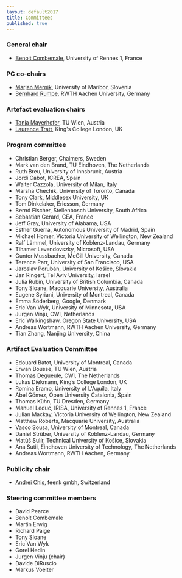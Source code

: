 ```yaml
---
layout: default2017
title: Committees
published: true
---
```


### General chair

* [Benoit Combemale](http://people.irisa.fr/Benoit.Combemale/), University of Rennes 1, France

### PC co-chairs

* [Marjan Mernik](http://lpm.feri.um.si/en/members/mernik/), University of Maribor, Slovenia
* [Bernhard Rumpe](http://www.se-rwth.de/~rumpe/), RWTH Aachen University, Germany

### Artefact evaluation chairs

* [Tanja Mayerhofer](http://www.big.tuwien.ac.at/staff/tmayerhofer), TU Wien, Austria
* [Laurence Tratt](http://tratt.net/laurie/), King's College London, UK

### Program committee

* Christian Berger, Chalmers, Sweden
* Mark van den Brand, TU Eindhoven, The Netherlands
* Ruth Breu, University of Innsbruck, Austria
* Jordi Cabot, ICREA, Spain
* Walter Cazzola, University of Milan, Italy
* Marsha Chechik, University of Toronto, Canada
* Tony Clark, Middlesex University, UK
* Tom Dinkelaker, Ericsson, Germany
* Bernd Fischer, Stellenbosch University, South Africa
* Sebastian Gerard, CEA, France
* Jeff Gray, University of Alabama, USA
* Esther Guerra, Autonomous University of Madrid, Spain
* Michael Homer, Victoria University of Wellington, New Zealand
* Ralf Lämmel, University of Koblenz-Landau, Germany
* Tihamer Levendovszky, Microsoft, USA
* Gunter Mussbacher, McGill University, Canada
* Terence Parr, University of San Francisco, USA
* Jaroslav Porubän, University of Košice, Slovakia
* Jan Ringert, Tel Aviv University, Israel
* Julia Rubin, University of British Columbia, Canada
* Tony Sloane, Macquarie University, Australia
* Eugene Syriani, University of Montreal, Canada
* Emma Söderberg, Google, Denmark
* Eric Van Wyk, University of Minnesota, USA
* Jurgen Vinju, CWI, Netherlands
* Eric Walkingshaw, Oregon State University, USA
* Andreas Wortmann, RWTH Aachen University, Germany
* Tian Zhang, Nanjing University, China

### Artifact Evaluation Committee

* Edouard Batot, University of Montreal, Canada
* Erwan Bousse, TU Wien, Austria
* Thomas Degueule, CWI, The Netherlands
* Lukas Diekmann, King’s College London, UK
* Romina Eramo, University of L'Aquila, Italy
* Abel Gómez, Open University Catalonia, Spain
* Thomas Kühn, TU Dresden, Germany
* Manuel Leduc, IRISA, University of Rennes 1, France
* Julian Mackay, Victoria University of Wellington, New Zealand
* Matthew Roberts, Macquarie University, Australia
* Vasco Sousa, University of Montreal, Canada
* Daniel Strüber, University of Koblenz-Landau, Germany
* Matúš Sulír, Technical University of Košice, Slovakia
* Ana Sutii, Eindhoven University of Technology, The Netherlands
* Andreas Wortmann, RWTH Aachen, Germany


### Publicity chair

* [Andrei Chiș](http://www.andreichis.com), feenk gmbh, Switzerland


### Steering committee members

* David Pearce
* Benoît Combemale
* Martin Erwig 
* Richard Paige
* Tony Sloane 
* Eric Van Wyk
* Gorel Hedin
* Jurgen Vinju (chair)
* Davide DiRuscio
* Markus Voelter

